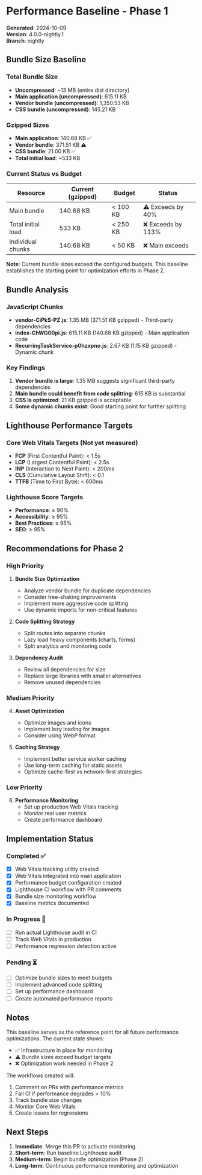 # Performance Baseline - Phase 1

**Generated**: 2024-10-09  
**Version**: 4.0.0-nightly.1  
**Branch**: nightly

## Bundle Size Baseline

### Total Bundle Size

- **Uncompressed**: ~13 MB (entire dist directory)
- **Main application (uncompressed)**: 615.11 KB
- **Vendor bundle (uncompressed)**: 1,350.53 KB
- **CSS bundle (uncompressed)**: 145.21 KB

### Gzipped Sizes

- **Main application**: 140.68 KB ✅
- **Vendor bundle**: 371.51 KB ⚠️
- **CSS bundle**: 21.00 KB ✅
- **Total initial load**: ~533 KB

### Current Status vs Budget

| Resource           | Current (gzipped) | Budget   | Status             |
| ------------------ | ----------------- | -------- | ------------------ |
| Main bundle        | 140.68 KB         | < 100 KB | ⚠️ Exceeds by 40%  |
| Total initial load | 533 KB            | < 250 KB | ❌ Exceeds by 113% |
| Individual chunks  | 140.68 KB         | < 50 KB  | ❌ Main exceeds    |

**Note**: Current bundle sizes exceed the configured budgets. This baseline establishes the starting point for optimization efforts in Phase 2.

## Bundle Analysis

### JavaScript Chunks

- **vendor-CiPkS-PZ.js**: 1.35 MB (371.51 KB gzipped) - Third-party dependencies
- **index-ChWG00pi.js**: 615.11 KB (140.68 KB gzipped) - Main application code
- **RecurringTaskService-p0hzxpno.js**: 2.67 KB (1.15 KB gzipped) - Dynamic chunk

### Key Findings

1. **Vendor bundle is large**: 1.35 MB suggests significant third-party dependencies
2. **Main bundle could benefit from code splitting**: 615 KB is substantial
3. **CSS is optimized**: 21 KB gzipped is acceptable
4. **Some dynamic chunks exist**: Good starting point for further splitting

## Lighthouse Performance Targets

### Core Web Vitals Targets (Not yet measured)

- **FCP** (First Contentful Paint): < 1.5s
- **LCP** (Largest Contentful Paint): < 2.5s
- **INP** (Interaction to Next Paint): < 200ms
- **CLS** (Cumulative Layout Shift): < 0.1
- **TTFB** (Time to First Byte): < 600ms

### Lighthouse Score Targets

- **Performance**: ≥ 90%
- **Accessibility**: ≥ 95%
- **Best Practices**: ≥ 95%
- **SEO**: ≥ 95%

## Recommendations for Phase 2

### High Priority

1. **Bundle Size Optimization**
   - Analyze vendor bundle for duplicate dependencies
   - Consider tree-shaking improvements
   - Implement more aggressive code splitting
   - Use dynamic imports for non-critical features

2. **Code Splitting Strategy**
   - Split routes into separate chunks
   - Lazy load heavy components (charts, forms)
   - Split analytics and monitoring code

3. **Dependency Audit**
   - Review all dependencies for size
   - Replace large libraries with smaller alternatives
   - Remove unused dependencies

### Medium Priority

4. **Asset Optimization**
   - Optimize images and icons
   - Implement lazy loading for images
   - Consider using WebP format

5. **Caching Strategy**
   - Implement better service worker caching
   - Use long-term caching for static assets
   - Optimize cache-first vs network-first strategies

### Low Priority

6. **Performance Monitoring**
   - Set up production Web Vitals tracking
   - Monitor real user metrics
   - Create performance dashboard

## Implementation Status

### Completed ✅

- [x] Web Vitals tracking utility created
- [x] Web Vitals integrated into main application
- [x] Performance budget configuration created
- [x] Lighthouse CI workflow with PR comments
- [x] Bundle size monitoring workflow
- [x] Baseline metrics documented

### In Progress 🚧

- [ ] Run actual Lighthouse audit in CI
- [ ] Track Web Vitals in production
- [ ] Performance regression detection active

### Pending ⏳

- [ ] Optimize bundle sizes to meet budgets
- [ ] Implement advanced code splitting
- [ ] Set up performance dashboard
- [ ] Create automated performance reports

## Notes

This baseline serves as the reference point for all future performance optimizations. The current state shows:

- ✅ Infrastructure in place for monitoring
- ⚠️ Bundle sizes exceed budget targets
- ❌ Optimization work needed in Phase 2

The workflows created will:

1. Comment on PRs with performance metrics
2. Fail CI if performance degrades > 10%
3. Track bundle size changes
4. Monitor Core Web Vitals
5. Create issues for regressions

## Next Steps

1. **Immediate**: Merge this PR to activate monitoring
2. **Short-term**: Run baseline Lighthouse audit
3. **Medium-term**: Begin bundle optimization (Phase 2)
4. **Long-term**: Continuous performance monitoring and optimization
